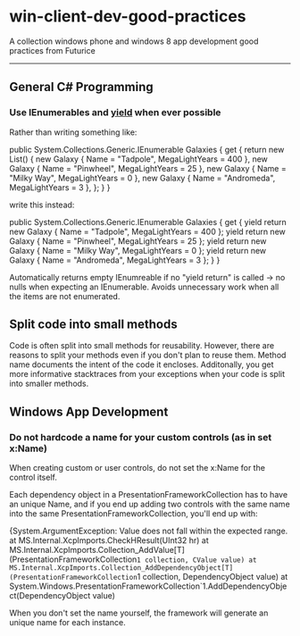 win-client-dev-good-practices
=============================

A collection windows phone and windows 8 app development good practices from Futurice

-----------------------------

## General C# Programming

### Use IEnumerables and [yield](http://msdn.microsoft.com/en-us/library/9k7k7cf0.aspx) when ever possible

Rather than writing something like:

  public System.Collections.Generic.IEnumerable<Galaxy> Galaxies {
      get {
        return new List<Galaxy>() {
          new Galaxy { Name = "Tadpole", MegaLightYears = 400 },
          new Galaxy { Name = "Pinwheel", MegaLightYears = 25 },
          new Galaxy { Name = "Milky Way", MegaLightYears = 0 },
          new Galaxy { Name = "Andromeda", MegaLightYears = 3 },
        };
      }
  }

write this instead:

  public System.Collections.Generic.IEnumerable<Galaxy> Galaxies {
      get {
        yield return new Galaxy { Name = "Tadpole", MegaLightYears = 400 };
        yield return new Galaxy { Name = "Pinwheel", MegaLightYears = 25 };
        yield return new Galaxy { Name = "Milky Way", MegaLightYears = 0 };
        yield return new Galaxy { Name = "Andromeda", MegaLightYears = 3 };
      }
  }

Automatically returns empty IEnumreable if no "yield return" is called -> no nulls when expecting an IEnumerable.
Avoids unnecessary work when all the items are not enumerated.

## Split code into small methods

Code is often split into small methods for reusability. However, there are reasons to split your methods even if you don't plan to reuse them. Method name documents the intent of the code it encloses. Additonally, you get more informative stacktraces from your exceptions when your code is split into smaller methods.

## Windows App Development 

### Do not hardcode a name for your custom controls (as in set x:Name)

When creating custom or user controls, do not set the x:Name for the control itself.

Each dependency object in a PresentationFrameworkCollection has to have an unique Name, and if you end up adding two controls with the same name into the same PresentationFrameworkCollection, you'll end up with:

{System.ArgumentException: Value does not fall within the expected range.
   at MS.Internal.XcpImports.CheckHResult(UInt32 hr)
   at MS.Internal.XcpImports.Collection_AddValue[T](PresentationFrameworkCollection`1 collection, CValue value)
   at MS.Internal.XcpImports.Collection_AddDependencyObject[T](PresentationFrameworkCollection`1 collection, DependencyObject value)
   at System.Windows.PresentationFrameworkCollection`1.AddDependencyObject(DependencyObject value)

When you don't set the name yourself, the framework will generate an unique name for each instance.


